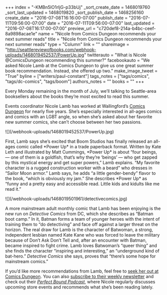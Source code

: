 +++
index = "-KMBn5lO1rljG-p33bUj"
_sort_create_date = 1468019760
_sort_last_updated = 1468019820
_sort_publish_date = 1468256160
create_date = "2016-07-08T16:16:00-07:00"
publish_date = "2016-07-11T09:56:00-07:00"
date = "2016-07-11T09:56:00-07:00"
last_updated = "2016-07-08T16:17:00-07:00"
preview_url = "c720def8-214a-b4bc-ceef-8a9898acae1e"
name = "Nicole from Comics Dungeon recommends your next summer reads"
title = "Nicole from Comics Dungeon recommends your next summer reads"
type = "Column"
link = ""
shareimage = "http://seattlereviewofbooks.com/webhook-uploads/1468019452537/PowerUp.jpg"
twitterauto = "What is Nicole @ComicsDungeon recommending this summer?"
facebookauto = "We asked Nicole Lamb at the Comics Dungeon to give us one great summer book recommendation. Instead, she offered up two."
make_image_tweet = "True"
byline = ["writers/paul-constant"]
tags_notes = ["tags/comics", "tags/dc-comics", "tags/boom"]
authors_notes = ""
books = ""
+++
<p class="intro">Every Monday remaining in the month of July, we’ll talking to Seattle-area booksellers about the books they’re most excited to read this summer. </p>

Events coordinator Nicole Lamb has worked at Wallingford’s [Comics Dungeon]( http://www.comicsdungeon.com/) for nearly five years. She’s especially interested in all-ages comics and comics with an LGBT angle, so when she’s asked about her favorite new summer comics, she can’t choose between her two passions. 

<p class="image-left">![](/webhook-uploads/1468019452537/PowerUp.jpg)</p>
First, Lamb says she’s excited that Boom Studios has finally released an all-ages comic called *Power Up* in a trade paperback format. Written by Kate Leth and illustrated by Matt Cummings, *Power Up* is about “four beings, — one of them is a goldfish, that’s why they’re ‘beings’ — who get zapped by this mystical energy and get super powers,” Lamb explains. “My favorite character is a rugged construction worker with a beard” who dresses in “Sailor Moon armor.” Lamb says, he adds “a little gender-bendy” flavor to the book, “which is obviously my jam.” She describes *Power Up* as “funny and a pretty easy and accessible read. Little kids and kidults like me read it.”

<p class="image">![](/webhook-uploads/1468019501961/detectivecomics.jpg)</p>

A more mainstream adult monthly comic that Lamb has been enjoying is the new run on *Detective Comics* from DC, which she describes as “Batman boot camp.” In it, Batman forms a team of younger heroes with the intent of training them to “do detectiving” and face off against a larger threat on the horizon. The real draw for Lamb is the character of Batwoman, a strong, independent lesbian named Kate Kane who was forced to leave the military because of Don’t Ask Don’t Tell and, after an encounter with Batman, became inspired to fight crime. Lamb loves Batwoman’s “queer thing” and she finds the character “inspiring and interesting,” an “underground kind of bat-hero.” *Detective Comics* she says, proves that “there’s some hope for mainstream comics.”

If you’d like more recommendations from Lamb, feel free to [seek her out at Comics Dungeon]( http://www.comicsdungeon.com/). You can also [subscribe to their weekly newsletter]( http://www.comicsdungeon.com/contact-us/newsletter/) and check out their [*Perfect Bound Podcast*]( http://www.comicsdungeon.com/category/podcast/), where Nicole regularly discusses upcoming store events and recommends what she’s been reading lately.
